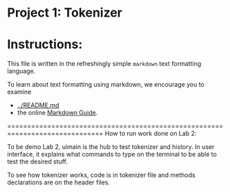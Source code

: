 Project 1: Tokenizer
====================
# Instructions:

This file is written in the refreshingly simple `markdown` text
formatting language.

To learn about text formatting using markdown, we encourage you to examine 
 - [../README.md](../README.md)
 - the online [Markdown Guide](https://www.markdownguide.org/).

==============================================================================
How to run work done on Lab 2:

To be demo Lab 2, uimain is the hub to test tokenizer and history.
In user interface, it explains what commands to type on the terminal to be able
to test the desired stuff.

To see how tokenizer works, code is in tokenizer file and methods declarations
are on the header files.
